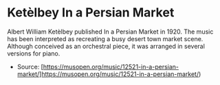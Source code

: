 # Ketèlbey In a Persian Market


Albert William Ketèlbey published In a Persian Market in 1920. The music has been interpreted as recreating a busy desert town market scene. Although conceived as an orchestral piece, it was arranged in several versions for piano.

- Source: [https://musopen.org/music/12521-in-a-persian-market/]https://musopen.org/music/12521-in-a-persian-market/)